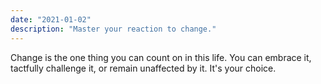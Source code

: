 ```yaml
---
date: "2021-01-02"
description: "Master your reaction to change."
---
```


Change is the one thing you can count on in this life. You can embrace it, tactfully challenge it, or remain unaffected by it. It's your choice.